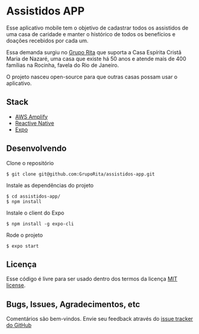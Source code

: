 # Assistidos APP

Esse aplicativo mobile tem o objetivo de cadastrar todos os assistidos de uma casa de caridade e manter o histórico de todos os benefícios e doações recebidos por cada um.

Essa demanda surgiu no [Grupo Rita](http://www.rita.org.br/) que suporta a Casa Espírita Cristã Maria de Nazaré, uma casa que existe há 50 anos e atende mais de 400 famílias na Rocinha, favela do Rio de Janeiro.

O projeto nasceu open-source para que outras casas possam usar o aplicativo.

## Stack

- [AWS Amplify](https://aws-amplify.github.io)
- [Reactive Native](https://facebook.github.io/react-native/)
- [Expo](https://expo.io/)

## Desenvolvendo

Clone o repositório

    $ git clone git@github.com:GrupoRita/assistidos-app.git

Instale as dependências do projeto

    $ cd assistidos-app/
    $ npm install
    
Instale o client do Expo

    $ npm install -g expo-cli
    
Rode o projeto

    $ expo start

## Licença

Esse código é livre para ser usado dentro dos termos da licença [MIT license](http://www.opensource.org/licenses/mit-license.php).

## Bugs, Issues, Agradecimentos, etc

Comentários são bem-vindos. Envie seu feedback através do [issue tracker do GitHub](http://github.com/GrupoRita/assistidos-app/issues)
